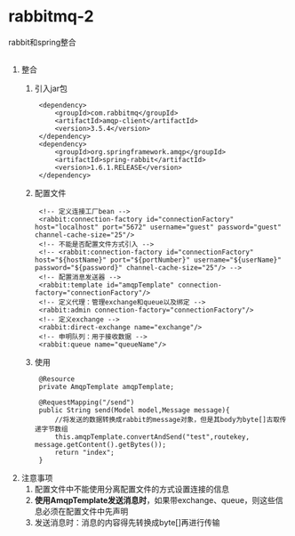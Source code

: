 # rabbitmq-2
rabbit和spring整合
##
1. 整合
	1. 引入jar包

			<dependency>
				<groupId>com.rabbitmq</groupId>
				<artifactId>amqp-client</artifactId>
				<version>3.5.4</version>
			</dependency>
			<dependency>
				<groupId>org.springframework.amqp</groupId>
				<artifactId>spring-rabbit</artifactId>
				<version>1.6.1.RELEASE</version>
			</dependency>
	2. 配置文件

			<!-- 定义连接工厂bean -->
			<rabbit:connection-factory id="connectionFactory" host="localhost" port="5672" username="guest" password="guest" channel-cache-size="25"/>
			<!-- 不能是否配置文件方式引入 -->
			<!-- <rabbit:connection-factory id="connectionFactory" host="${hostName}" port="${portNumber}" username="${userName}" password="${password}" channel-cache-size="25"/> -->
			<!-- 配置消息发送器 -->
			<rabbit:template id="amqpTemplate" connection-factory="connectionFactory"/>
			<!-- 定义代理：管理exchange和queue以及绑定 -->
			<rabbit:admin connection-factory="connectionFactory"/>
			<!-- 定义exchange -->
			<rabbit:direct-exchange name="exchange"/>
			<!-- 申明队列：用于接收数据 -->
			<rabbit:queue name="queueName"/>
	3. 使用

			@Resource
			private AmqpTemplate amqpTemplate;
		
			@RequestMapping("/send")
			public String send(Model model,Message message){
				//将发送的数据转换成rabbit的message对象，但是其body为byte[]古取传递字节数组
				this.amqpTemplate.convertAndSend("test",routekey, message.getContent().getBytes());
				return "index";
			}
2. 注意事项
	1. 配置文件中不能使用分离配置文件的方式设置连接的信息
	2. **使用AmqpTemplate发送消息时**，如果带exchange、queue，则这些信息必须在配置文件中先声明
	3. 发送消息时：消息的内容得先转换成byte[]再进行传输